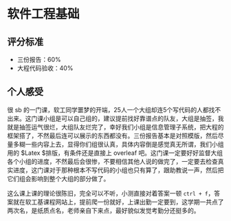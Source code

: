 # 软件工程基础

## 评分标准

* 三份报告：60%
* 大程代码验收：40%

## 个人感受

很 sb 的一门课，软工同学噩梦的开端，25人一个大组却连5个写代码的人都找不出来。这门课小组是可以自己组的，建议提前找好靠谱点的队友，大组是抽签，我就是抽签运气很烂，大组队友烂完了，幸好我们小组是信息管理子系统，把大程的框架搭了，不然最后连可以展示的东西都没有。三份报告基本是对照模版，然后尽量多糊一些内容上去，显得你们组很认真，具体内容倒是感觉真无所谓，我们小组用的 $Latex $排版，有条件还是直接上 overleaf 吧。这门课一定要好好监督大组各个小组的进度，不然最后会很惨，不要相信其他人说的做完了，一定要去检查真实进度，这门课对于那种根本不写代码的小组也只有算了，跟助教说一声，然后把它们组会影响到整个大组的部分做了。

这么课上课的理论很陈旧，完全可以不听，小测直接对着答案一顿 `ctrl + f`，答案就在软工基课程网站上，提前爬一份就好，上课出勤一定要到，这学期一共点了两次名，是纸质点名，老师亲自下来点，最好貌似发觉考勤分还挺多的。
